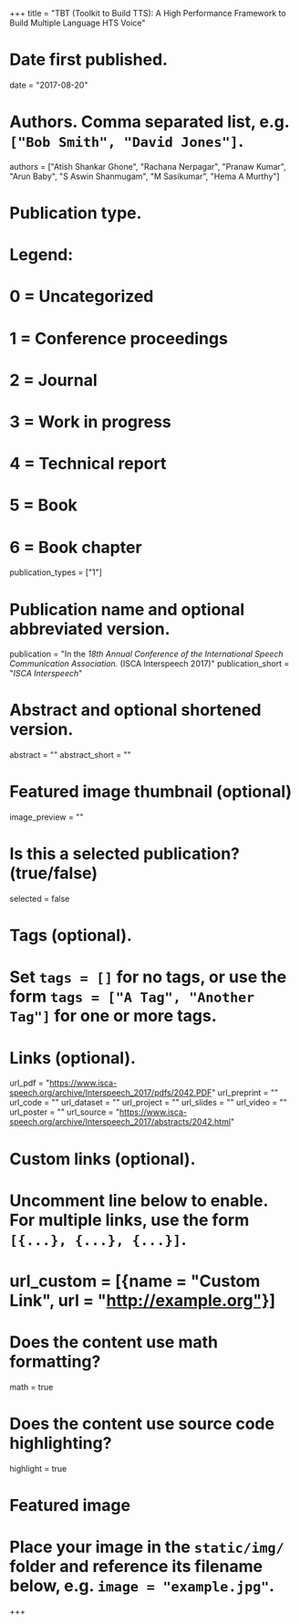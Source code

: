 +++
title = "TBT (Toolkit to Build TTS): A High Performance Framework to Build Multiple Language HTS Voice"

# Date first published.
date = "2017-08-20"

# Authors. Comma separated list, e.g. `["Bob Smith", "David Jones"]`.
authors = ["Atish Shankar Ghone", "Rachana Nerpagar", "Pranaw Kumar", "Arun Baby", "S Aswin Shanmugam", "M Sasikumar", "Hema A Murthy"]

# Publication type.
# Legend:
# 0 = Uncategorized
# 1 = Conference proceedings
# 2 = Journal
# 3 = Work in progress
# 4 = Technical report
# 5 = Book
# 6 = Book chapter
publication_types = ["1"]

# Publication name and optional abbreviated version.
publication = "In the *18th Annual Conference of the International Speech Communication Association.* (ISCA Interspeech 2017)"
publication_short = "*ISCA Interspeech*"

# Abstract and optional shortened version.
abstract = ""
abstract_short = ""

# Featured image thumbnail (optional)
image_preview = ""

# Is this a selected publication? (true/false)
selected = false

# Tags (optional).
#   Set `tags = []` for no tags, or use the form `tags = ["A Tag", "Another Tag"]` for one or more tags.

# Links (optional).
url_pdf = "https://www.isca-speech.org/archive/Interspeech_2017/pdfs/2042.PDF"
url_preprint = ""
url_code = ""
url_dataset = ""
url_project = ""
url_slides = ""
url_video = ""
url_poster = ""
url_source = "https://www.isca-speech.org/archive/Interspeech_2017/abstracts/2042.html"

# Custom links (optional).
#   Uncomment line below to enable. For multiple links, use the form `[{...}, {...}, {...}]`.
# url_custom = [{name = "Custom Link", url = "http://example.org"}]

# Does the content use math formatting?
math = true

# Does the content use source code highlighting?
highlight = true

# Featured image
# Place your image in the `static/img/` folder and reference its filename below, e.g. `image = "example.jpg"`.

+++
